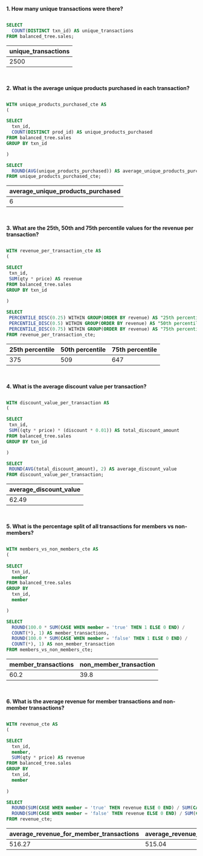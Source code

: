 **1. How many unique transactions were there?**

````sql

SELECT 
  COUNT(DISTINCT txn_id) AS unique_transactions
FROM balanced_tree.sales;

````

| unique_transactions |
| ------------------- |
| 2500                |

<br/>

**2. What is the average unique products purchased in each transaction?**

````sql

WITH unique_products_purchased_cte AS
(

SELECT
  txn_id,
  COUNT(DISTINCT prod_id) AS unique_products_purchased
FROM balanced_tree.sales
GROUP BY txn_id

)

SELECT 
  ROUND(AVG(unique_products_purchased)) AS average_unique_products_purchased
FROM unique_products_purchased_cte;

````

| average_unique_products_purchased |
| --------------------------------- |
| 6                                 |

<br/>

**3. What are the 25th, 50th and 75th percentile values for the revenue per transaction?**

 ````sql
 
WITH revenue_per_transaction_cte AS
(

SELECT
  txn_id,
  SUM(qty * price) AS revenue
FROM balanced_tree.sales
GROUP BY txn_id
  
)

SELECT
  PERCENTILE_DISC(0.25) WITHIN GROUP(ORDER BY revenue) AS "25th percentile",
  PERCENTILE_DISC(0.5) WITHIN GROUP(ORDER BY revenue) AS "50th percentile",
  PERCENTILE_DISC(0.75) WITHIN GROUP(ORDER BY revenue) AS "75th percentile"
FROM revenue_per_transaction_cte;

````

| 25th percentile | 50th percentile | 75th percentile |
| --------------- | --------------- | --------------- |
| 375             | 509             | 647             |

<br/>

**4. What is the average discount value per transaction?**

 ````sql

WITH discount_value_per_transaction AS
(

SELECT
  txn_id,
  SUM((qty * price) * (discount * 0.01)) AS total_discount_amount
FROM balanced_tree.sales
GROUP BY txn_id

)

SELECT 
  ROUND(AVG(total_discount_amount), 2) AS average_discount_value
FROM discount_value_per_transaction;

````

| average_discount_value |
| ---------------------- |
| 62.49                  |

<br/>

**5. What is the percentage split of all transactions for members vs non-members?**

````sql

WITH members_vs_non_members_cte AS
(
  
SELECT
  txn_id,
  member
FROM balanced_tree.sales
GROUP BY 
  txn_id, 
  member

)

SELECT
  ROUND(100.0 * SUM(CASE WHEN member = 'true' THEN 1 ELSE 0 END) /
  COUNT(*), 1) AS member_transactions,
  ROUND(100.0 * SUM(CASE WHEN member = 'false' THEN 1 ELSE 0 END) / 
  COUNT(*), 1) AS non_member_transaction
FROM members_vs_non_members_cte;

````

| member_transactions | non_member_transaction |
| ------------------- | ---------------------- |
| 60.2                | 39.8                   |

<br/>

**6. What is the average revenue for member transactions and non-member transactions?**

````sql

WITH revenue_cte AS
(

SELECT
  txn_id,
  member,
  SUM(qty * price) AS revenue
FROM balanced_tree.sales
GROUP BY 
  txn_id, 
  member
  
)

SELECT
  ROUND(SUM(CASE WHEN member = 'true' THEN revenue ELSE 0 END) / SUM(CASE WHEN member = 'true' THEN 1 ELSE 0 END), 2) AS average_revenue_for_member_transactions,
  ROUND(SUM(CASE WHEN member = 'false' THEN revenue ELSE 0 END) / SUM(CASE WHEN member = 'false' THEN 1 ELSE 0 END), 2) AS average_revenue_for_non_member_transactions
FROM revenue_cte;

````

| average_revenue_for_member_transactions | average_revenue_for_non_member_transactions |
| --------------------------------------- | ------------------------------------------- |
| 516.27                                  | 515.04                                      |
